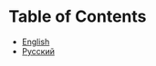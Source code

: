 # Table of Contents

- [English](/10_00_00_00_eng__Table_of_Contents.md)
- [Русский](/10_00_00_00_rus__Table_of_Contents.md)
